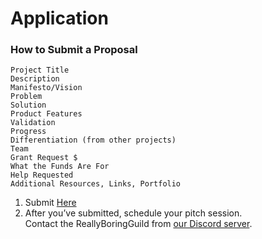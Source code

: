 # Application

### How to Submit a Proposal

```
Project Title
Description
Manifesto/Vision
Problem
Solution
Product Features
Validation
Progress
Differentiation (from other projects)
Team
Grant Request $
What the Funds Are For
Help Requested
Additional Resources, Links, Portfolio
```

1. Submit [Here](https://forum.daohaus.club/c/moloch-rises)
2. After you’ve submitted, schedule your pitch session.\
   Contact the ReallyBoringGuild from [our Discord server](https://discord.gg/cqEjCfdJ).
